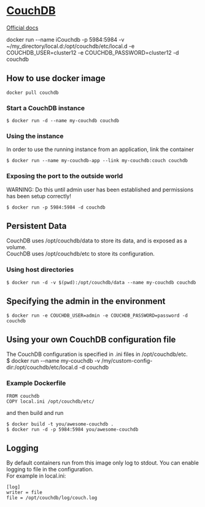 # [CouchDB](https://hub.docker.com/_/couchdb/)
[Official docs](http://docs.couchdb.org/en/2.1.0/)

docker run --name iCouchdb -p 5984:5984 -v ~/my_directory/local.d:/opt/couchdb/etc/local.d -e COUCHDB_USER=cluster12 -e COUCHDB_PASSWORD=cluster12 -d couchdb
## How to use docker image
	docker pull couchdb
### Start a CouchDB instance
	$ docker run -d --name my-couchdb couchdb
### Using the instance
In order to use the running instance from an application, link the container

	$ docker run --name my-couchdb-app --link my-couchdb:couch couchdb
### Exposing the port to the outside world
WARNING: Do this until admin user has been established and permissions has been setup correctly!

	$ docker run -p 5984:5984 -d couchdb
## Persistent Data
CouchDB uses /opt/couchdb/data to store its data, and is exposed as a volume.  
CouchDB uses /opt/couchdb/etc to store its configuration.

### Using host directories
	$ docker run -d -v $(pwd):/opt/couchdb/data --name my-couchdb couchdb

## Specifying the admin in the environment
	$ docker run -e COUCHDB_USER=admin -e COUCHDB_PASSWORD=password -d couchdb

## Using your own CouchDB configuration file
The CouchDB configuration is specified in .ini files in /opt/couchdb/etc.  
	$ docker run --name my-couchdb -v /my/custom-config-dir:/opt/couchdb/etc/local.d -d couchdb

### Example Dockerfile
	FROM couchdb
	COPY local.ini /opt/couchdb/etc/

and then build and run

	$ docker build -t you/awesome-couchdb .
	$ docker run -d -p 5984:5984 you/awesome-couchdb

## Logging
By default containers run from this image only log to stdout. You can enable logging to file in the configuration.  
For example in local.ini:

	[log]
	writer = file
	file = /opt/couchdb/log/couch.log
